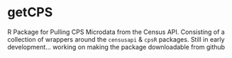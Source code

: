 # getCPS
R Package for Pulling CPS Microdata from the Census API. Consisting of a collection of wrappers around the `censusapi` & `cpsR` packages.
Still in early development... working on making the package downloadable from github

